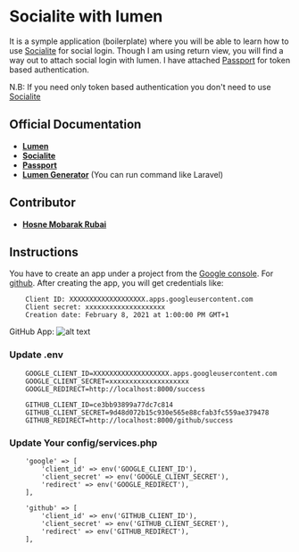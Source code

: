 # Socialite with lumen

It is a symple application (boilerplate) where you will be able to learn how to use [Socialite](https://github.com/laravel/socialite) for social login. Though I am using return view, you will find a way out to attach social login with lumen. I have attached [Passport](https://github.com/dusterio/lumen-passport) for token based authentication. 

N.B: If you need only token based authentication you don't need to use [Socialite](https://github.com/laravel/socialite)

## Official Documentation

 - **[Lumen](https://lumen.laravel.com/docs/8.x)**
 - **[Socialite](https://github.com/laravel/socialite)**
 - **[Passport](https://github.com/dusterio/lumen-passport)**
 - **[Lumen Generator](https://github.com/flipboxstudio/lumen-generator)** (You can run command like Laravel)

## Contributor

- **[Hosne Mobarak Rubai](https://github.com/hmrubai/)**

## Instructions

You have to create an app under a project from the [Google console](https://console.developers.google.com/). For [github](https://github.com/settings/applications). After creating the app, you will get credentials like:

```
    Client ID: XXXXXXXXXXXXXXXXXXX.apps.googleusercontent.com
    Client secret: xxxxxxxxxxxxxxxxxxxx
    Creation date: February 8, 2021 at 1:00:00 PM GMT+1
```

GitHub App: 
![alt text](https://drive.google.com/file/d/1ozjd0OZn2xlHXWSzCV3uMEPIh97b_ftr/view)

### Update .env

```
    GOOGLE_CLIENT_ID=XXXXXXXXXXXXXXXXXXX.apps.googleusercontent.com
    GOOGLE_CLIENT_SECRET=xxxxxxxxxxxxxxxxxxxx
    GOOGLE_REDIRECT=http://localhost:8000/success

    GITHUB_CLIENT_ID=ce3bb93899a77dc7c814
    GITHUB_CLIENT_SECRET=9d48d072b15c930e565e88cfab3fc559ae379478
    GITHUB_REDIRECT=http://localhost:8000/github/success
```

### Update Your config/services.php

```
    'google' => [
        'client_id' => env('GOOGLE_CLIENT_ID'),
        'client_secret' => env('GOOGLE_CLIENT_SECRET'),
        'redirect' => env('GOOGLE_REDIRECT'),
    ],

    'github' => [
        'client_id' => env('GITHUB_CLIENT_ID'),
        'client_secret' => env('GITHUB_CLIENT_SECRET'),
        'redirect' => env('GITHUB_REDIRECT'),
    ],
```
